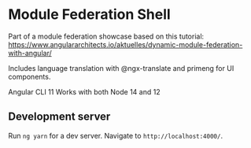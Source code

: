 # Module Federation Shell

Part of a module federation showcase based on this tutorial:
https://www.angulararchitects.io/aktuelles/dynamic-module-federation-with-angular/

Includes language translation with @ngx-translate and primeng for UI components.

Angular CLI 11
Works with both Node 14 and 12

## Development server

Run `ng yarn` for a dev server. Navigate to `http://localhost:4000/`.
